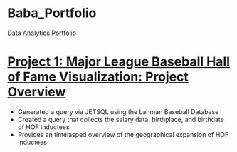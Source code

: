 # Baba_Portfolio
Data Analytics Portfolio 

# [Project 1: Major League Baseball Hall of Fame Visualization: Project Overview](https://github.com/homefries1/HOFDB)
* Generated a query via JETSQL using the Lahman Baseball Database 
* Created a query that collects the salary data, birthplace, and birthdate of HOF inductees 
* Provides an timelasped overview of the geographical expansion of HOF inductees 
